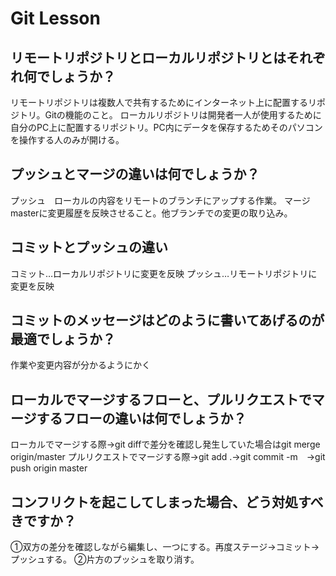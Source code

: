 # Git Lesson

## リモートリポジトリとローカルリポジトリとはそれぞれ何でしょうか？
リモートリポジトリは複数人で共有するためにインターネット上に配置するリポジトリ。Gitの機能のこと。
ローカルリポジトリは開発者一人が使用するために自分のPC上に配置するリポジトリ。PC内にデータを保存するためそのパソコンを操作する人のみが開ける。


## プッシュとマージの違いは何でしょうか？
プッシュ　ローカルの内容をリモートのブランチにアップする作業。
マージ　masterに変更履歴を反映させること。他ブランチでの変更の取り込み。


## コミットとプッシュの違い
コミット…ローカルリポジトリに変更を反映
プッシュ…リモートリポジトリに変更を反映


## コミットのメッセージはどのように書いてあげるのが最適でしょうか？
作業や変更内容が分かるようにかく


## ローカルでマージするフローと、プルリクエストでマージするフローの違いは何でしょうか？
ローカルでマージする際→git diffで差分を確認し発生していた場合はgit merge origin/master
プルリクエストでマージする際→git add .→git commit -m　→git push origin master


## コンフリクトを起こしてしまった場合、どう対処すべきですか？
①双方の差分を確認しながら編集し、一つにする。再度ステージ→コミット→プッシュする。
②片方のプッシュを取り消す。
